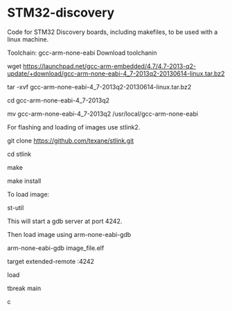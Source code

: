 STM32-discovery
===============

Code for STM32 Discovery boards, including makefiles, to be used with a linux machine.

Toolchain: gcc-arm-none-eabi
Download toolchanin

wget https://launchpad.net/gcc-arm-embedded/4.7/4.7-2013-q2-update/+download/gcc-arm-none-eabi-4_7-2013q2-20130614-linux.tar.bz2

tar -xvf gcc-arm-none-eabi-4_7-2013q2-20130614-linux.tar.bz2

cd gcc-arm-none-eabi-4_7-2013q2

mv gcc-arm-none-eabi-4_7-2013q2 /usr/local/gcc-arm-none-eabi



For flashing and loading of images use stlink2.

git clone https://github.com/texane/stlink.git

cd stlink

make 

make install


To load image:

st-util

This will start a gdb server at port 4242.


Then load image using arm-none-eabi-gdb

arm-none-eabi-gdb  image_file.elf

target extended-remote :4242

load

tbreak main

c




